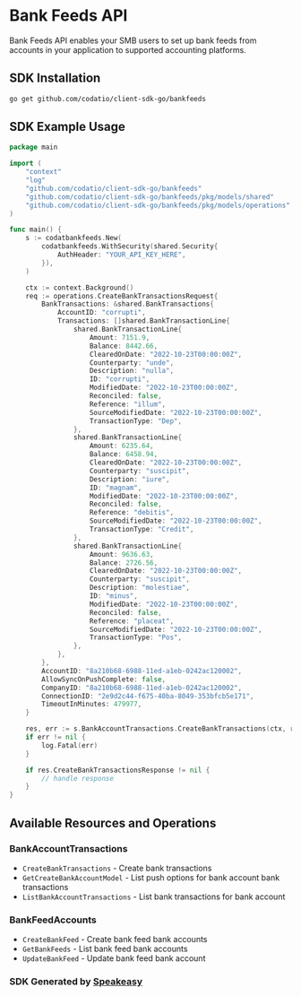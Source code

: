 # Bank Feeds API

Bank Feeds API enables your SMB users to set up bank feeds from accounts in your application to supported accounting platforms.

<!-- Start SDK Installation -->
## SDK Installation

```bash
go get github.com/codatio/client-sdk-go/bankfeeds
```
<!-- End SDK Installation -->

## SDK Example Usage
<!-- Start SDK Example Usage -->
```go
package main

import (
    "context"
    "log"
    "github.com/codatio/client-sdk-go/bankfeeds"
    "github.com/codatio/client-sdk-go/bankfeeds/pkg/models/shared"
    "github.com/codatio/client-sdk-go/bankfeeds/pkg/models/operations"
)

func main() {
    s := codatbankfeeds.New(
        codatbankfeeds.WithSecurity(shared.Security{
            AuthHeader: "YOUR_API_KEY_HERE",
        }),
    )

    ctx := context.Background()    
    req := operations.CreateBankTransactionsRequest{
        BankTransactions: &shared.BankTransactions{
            AccountID: "corrupti",
            Transactions: []shared.BankTransactionLine{
                shared.BankTransactionLine{
                    Amount: 7151.9,
                    Balance: 8442.66,
                    ClearedOnDate: "2022-10-23T00:00:00Z",
                    Counterparty: "unde",
                    Description: "nulla",
                    ID: "corrupti",
                    ModifiedDate: "2022-10-23T00:00:00Z",
                    Reconciled: false,
                    Reference: "illum",
                    SourceModifiedDate: "2022-10-23T00:00:00Z",
                    TransactionType: "Dep",
                },
                shared.BankTransactionLine{
                    Amount: 6235.64,
                    Balance: 6458.94,
                    ClearedOnDate: "2022-10-23T00:00:00Z",
                    Counterparty: "suscipit",
                    Description: "iure",
                    ID: "magnam",
                    ModifiedDate: "2022-10-23T00:00:00Z",
                    Reconciled: false,
                    Reference: "debitis",
                    SourceModifiedDate: "2022-10-23T00:00:00Z",
                    TransactionType: "Credit",
                },
                shared.BankTransactionLine{
                    Amount: 9636.63,
                    Balance: 2726.56,
                    ClearedOnDate: "2022-10-23T00:00:00Z",
                    Counterparty: "suscipit",
                    Description: "molestiae",
                    ID: "minus",
                    ModifiedDate: "2022-10-23T00:00:00Z",
                    Reconciled: false,
                    Reference: "placeat",
                    SourceModifiedDate: "2022-10-23T00:00:00Z",
                    TransactionType: "Pos",
                },
            },
        },
        AccountID: "8a210b68-6988-11ed-a1eb-0242ac120002",
        AllowSyncOnPushComplete: false,
        CompanyID: "8a210b68-6988-11ed-a1eb-0242ac120002",
        ConnectionID: "2e9d2c44-f675-40ba-8049-353bfcb5e171",
        TimeoutInMinutes: 479977,
    }

    res, err := s.BankAccountTransactions.CreateBankTransactions(ctx, req)
    if err != nil {
        log.Fatal(err)
    }

    if res.CreateBankTransactionsResponse != nil {
        // handle response
    }
}
```
<!-- End SDK Example Usage -->

<!-- Start SDK Available Operations -->
## Available Resources and Operations


### BankAccountTransactions

* `CreateBankTransactions` - Create bank transactions
* `GetCreateBankAccountModel` - List push options for bank account bank transactions
* `ListBankAccountTransactions` - List bank transactions for bank account

### BankFeedAccounts

* `CreateBankFeed` - Create bank feed bank accounts
* `GetBankFeeds` - List bank feed bank accounts
* `UpdateBankFeed` - Update bank feed bank account
<!-- End SDK Available Operations -->

### SDK Generated by [Speakeasy](https://docs.speakeasyapi.dev/docs/using-speakeasy/client-sdks)
